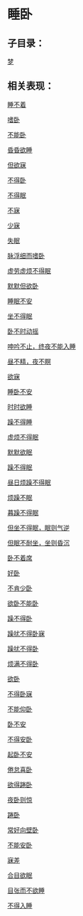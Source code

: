 # 睡卧## 子目录：[梦](https://zuoye.gmzyh.com/read/biaoxian/cat_梦.md)## 相关表现：[睡不着](https://zuoye.gmzyh.com/search?key=睡不着)[嗜卧](https://zuoye.gmzyh.com/search?key=嗜卧)[不能卧](https://zuoye.gmzyh.com/search?key=不能卧)[昏昏欲睡](https://zuoye.gmzyh.com/search?key=昏昏欲睡)[但欲寐](https://zuoye.gmzyh.com/search?key=但欲寐)[不得卧](https://zuoye.gmzyh.com/search?key=不得卧)[不得眠](https://zuoye.gmzyh.com/search?key=不得眠)[不寐](https://zuoye.gmzyh.com/search?key=不寐)[少寐](https://zuoye.gmzyh.com/search?key=少寐)[失眠](https://zuoye.gmzyh.com/search?key=失眠)[脉浮细而嗜卧](https://zuoye.gmzyh.com/search?key=脉浮细而嗜卧)[虚劳虚烦不得眠](https://zuoye.gmzyh.com/search?key=虚劳虚烦不得眠)[默默但欲卧](https://zuoye.gmzyh.com/search?key=默默但欲卧)[睡眠不安](https://zuoye.gmzyh.com/search?key=睡眠不安)[坐不得眠](https://zuoye.gmzyh.com/search?key=坐不得眠)[卧不时动摇](https://zuoye.gmzyh.com/search?key=卧不时动摇)[呻吟不止，终夜不能入睡](https://zuoye.gmzyh.com/search?key=呻吟不止，终夜不能入睡)[昼不精，夜不瞑](https://zuoye.gmzyh.com/search?key=昼不精，夜不瞑)[欲寐](https://zuoye.gmzyh.com/search?key=欲寐)[睡卧不安](https://zuoye.gmzyh.com/search?key=睡卧不安)[时时欲睡](https://zuoye.gmzyh.com/search?key=时时欲睡)[躁不得睡](https://zuoye.gmzyh.com/search?key=躁不得睡)[虚烦不得眠](https://zuoye.gmzyh.com/search?key=虚烦不得眠)[默默欲眠](https://zuoye.gmzyh.com/search?key=默默欲眠)[躁不得眠](https://zuoye.gmzyh.com/search?key=躁不得眠)[昼日烦躁不得眠](https://zuoye.gmzyh.com/search?key=昼日烦躁不得眠)[烦躁不眠](https://zuoye.gmzyh.com/search?key=烦躁不眠)[暮躁不得眠](https://zuoye.gmzyh.com/search?key=暮躁不得眠)[但坐不得眠，眠则气逆](https://zuoye.gmzyh.com/search?key=但坐不得眠，眠则气逆)[但眠不耐坐，坐则昏沉](https://zuoye.gmzyh.com/search?key=但眠不耐坐，坐则昏沉)[卧不着席](https://zuoye.gmzyh.com/search?key=卧不着席)[好卧](https://zuoye.gmzyh.com/search?key=好卧)[不肯少卧](https://zuoye.gmzyh.com/search?key=不肯少卧)[欲卧不能卧](https://zuoye.gmzyh.com/search?key=欲卧不能卧)[躁不得卧](https://zuoye.gmzyh.com/search?key=躁不得卧)[躁扰不得卧寐](https://zuoye.gmzyh.com/search?key=躁扰不得卧寐)[躁扰不得卧](https://zuoye.gmzyh.com/search?key=躁扰不得卧)[烦满不得卧](https://zuoye.gmzyh.com/search?key=烦满不得卧)[欲卧](https://zuoye.gmzyh.com/search?key=欲卧)[不得卧寐](https://zuoye.gmzyh.com/search?key=不得卧寐)[不能仰卧](https://zuoye.gmzyh.com/search?key=不能仰卧)[卧不安](https://zuoye.gmzyh.com/search?key=卧不安)[不得安卧](https://zuoye.gmzyh.com/search?key=不得安卧)[起卧不安](https://zuoye.gmzyh.com/search?key=起卧不安)[倦怠喜卧](https://zuoye.gmzyh.com/search?key=倦怠喜卧)[欲得踡卧](https://zuoye.gmzyh.com/search?key=欲得踡卧)[夜卧则惊](https://zuoye.gmzyh.com/search?key=夜卧则惊)[踡卧](https://zuoye.gmzyh.com/search?key=踡卧)[常好向壁卧](https://zuoye.gmzyh.com/search?key=常好向壁卧)[不能安卧](https://zuoye.gmzyh.com/search?key=不能安卧)[寐差](https://zuoye.gmzyh.com/search?key=寐差)[合目欲眠](https://zuoye.gmzyh.com/search?key=合目欲眠)[目张而不欲睡](https://zuoye.gmzyh.com/search?key=目张而不欲睡)[不得入睡](https://zuoye.gmzyh.com/search?key=不得入睡)